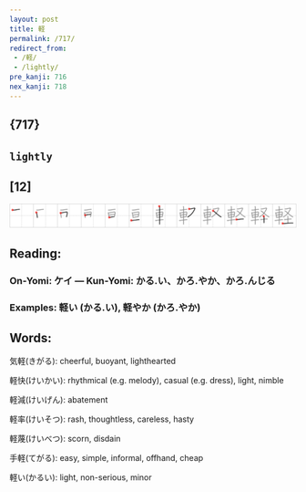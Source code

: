 ```yaml
---
layout: post
title: 軽
permalink: /717/
redirect_from:
 - /軽/
 - /lightly/
pre_kanji: 716
nex_kanji: 718
---
```


## {717}

## `lightly`

## [12]

<div class="stroke"><img src="../images/E8BBBD.png" /></div>

## Reading:

### On-Yomi: ケイ &mdash; Kun-Yomi: かる.い、かろ.やか、かろ.んじる

### Examples: 軽い (かる.い), 軽やか (かろ.やか)

## Words:

気軽(きがる): cheerful, buoyant, lighthearted

軽快(けいかい): rhythmical (e.g. melody), casual (e.g. dress), light, nimble

軽減(けいげん): abatement

軽率(けいそつ): rash, thoughtless, careless, hasty

軽蔑(けいべつ): scorn, disdain

手軽(てがる): easy, simple, informal, offhand, cheap

軽い(かるい): light, non-serious, minor
